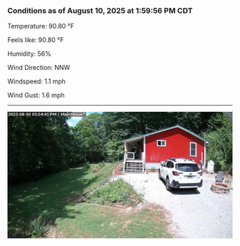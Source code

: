 ### Conditions as of August 10, 2025 at 1:59:56 PM CDT 

Temperature: 90.80 &deg;F

Feels like: 90.80 &deg;F

Humidity: 56%

Wind Direction: NNW

Windspeed: 1.1 mph

Wind Gust: 1.6 mph

---

<img src="./images/latest.jpeg"/>

